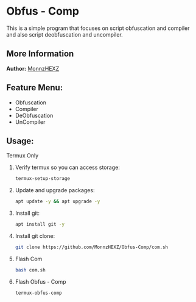 # Obfus - Comp

This is a simple program that focuses on script obfuscation and compiler and also script deobfuscation and uncompiler.

## More Information

**Author:**
[MonnzHEXZ](https://github.com/MonnzHEXZ)

## Feature Menu:

- Obfuscation
- Compiler
- DeObfuscation
- UnCompiler

## Usage:

Termux Only

1. Verify termux so you can access storage:
   ```sh
   termux-setup-storage
   ```

2. Update and upgrade packages:

   ```sh
   apt update -y && apt upgrade -y
   ```

3. Install git:

   ```sh
   apt install git -y
   ```

4. Install git clone:

   ```sh
   git clone https://github.com/MonnzHEXZ/Obfus-Comp/com.sh
   ```

5. Flash Com
   ```sh
   bash com.sh
   ```

6. Flash Obfus - Comp
   ```sh
   termux-obfus-comp
   ```

